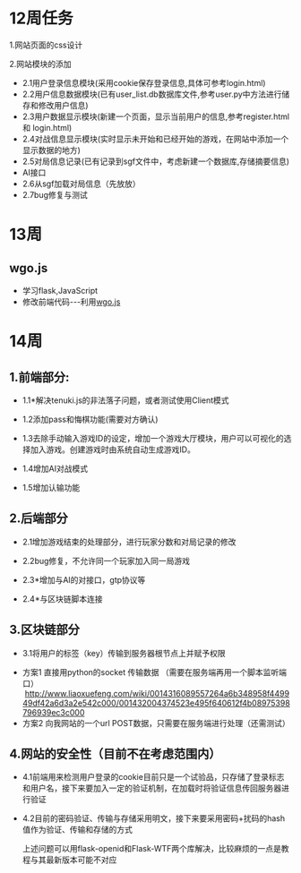# 12周任务

1.网站页面的css设计

2.网站模块的添加

- 2.1用户登录信息模块(采用cookie保存登录信息,具体可参考login.html)
- 2.2用户信息数据模块(已有user_list.db数据库文件,参考user.py中方法进行储存和修改用户信息)
- 2.3用户数据显示模块(新建一个页面，显示当前用户的信息,参考register.html 和 login.html)
- 2.4对战信息显示模块(实时显示未开始和已经开始的游戏，在网站中添加一个显示数据的地方)
- 2.5对局信息记录(已有记录到sgf文件中，考虑新建一个数据库,存储摘要信息)
- AI接口
- 2.6从sgf加载对局信息（先放放）
- 2.7bug修复与测试


# 13周
## wgo.js
- 学习flask,JavaScript
- 修改前端代码---利用[wgo.js](http://wgo.waltheri.net/)

# 14周

## 1.前端部分:

- 1.1*解决tenuki.js的非法落子问题，或者测试使用Client模式
- 1.2添加pass和悔棋功能(需要对方确认)

- 1.3去除手动输入游戏ID的设定，增加一个游戏大厅模块，用户可以可视化的选择加入游戏。创建游戏时由系统自动生成游戏ID。

- 1.4增加AI对战模式

- 1.5增加认输功能


## 2.后端部分

- 2.1增加游戏结束的处理部分，进行玩家分数和对局记录的修改

- 2.2bug修复，不允许同一个玩家加入同一局游戏

- 2.3*增加与AI的对接口，gtp协议等

- 2.4*与区块链脚本连接

## 3.区块链部分

- 3.1将用户的标签（key）传输到服务器根节点上并赋予权限
* 方案1 直接用python的socket 传输数据 （需要在服务端再用一个脚本监听端口）
      http://www.liaoxuefeng.com/wiki/0014316089557264a6b348958f449949df42a6d3a2e542c000/001432004374523e495f640612f4b08975398796939ec3c000
* 方案2 向我网站的一个url POST数据，只需要在服务端进行处理（还需测试）

## 4.网站的安全性（目前不在考虑范围内）

- 4.1前端用来检测用户登录的cookie目前只是一个试验品，只存储了登录标志和用户名，接下来要加入一定的验证机制，在加载时将验证信息传回服务器进行验证

- 4.2目前的密码验证、传输与存储采用明文，接下来要采用密码+扰码的hash值作为验证、传输和存储的方式


	上述问题可以用flask-openid和Flask-WTF两个库解决，比较麻烦的一点是教程与其最新版本可能不对应
